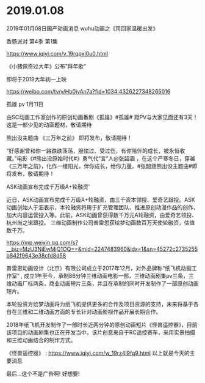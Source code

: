 # 2019.01.08

2019年01月08日国产动画消息
wuhu动画之《用回家温暖出发》


 香肠派对  第4季 第1集

https://www.iqiyi.com/v_19rqpxl0u0.html


《小猪佩奇过大年》公布”拜年歌“

即将于2019大年初一上映

https://weibo.com/tv/v/Hb0iyAn7a?fid=1034:4326227348265016


孤雄 pv  1月11日

由SC动画工作室创作的原创动画番剧《孤雄》#孤雄# 距PV与大家见面还有3天！这是一部少见的动画题材，敬请期待



熊出没主题曲 《三万年之前》 即将发布，敬请期待！

“好感谢曾和你一路跌跌荡荡，胆怯过、受过伤，有你陪伴的成长，被永恒收藏。”电影《#熊出没原始时代#》勇气代“言”人@张韶涵 ，在这个严寒冬日，穿越《三万年之前》，化作一缕阳光，伴你成长，给你力量。#张韶涵熊出没主题曲#即将发布，敬请期待！


ASK动画宣布完成千万级A+轮融资'

近日，ASK动画宣布完成千万级A+轮融资，由三千资本领投、爱奇艺跟投。ASK动画创始人于沺表示，本轮融资将用于扩充管理团队、推进原创动漫作品的创作、加大内容运营投入等。此前，ASK动画曾获得数千万元A轮融资，由爱奇艺领投、杭州尚之诺跟投。
三维动画制作公司普雷恩获绘梦动画数百万天使轮融资，估值数千万。

https://mp.weixin.qq.com/s?__biz=MzU3NjEwMjQ1OQ==&mid=2247483960&idx=1&sn=45272c2735255b842f9643e38cfd8d58

普雷恩动画设计（北京）有限公司成立于2017年12月，对外品牌称“纸飞机动画工作室” , 成立1年至今，承制86分钟三维动画电影一部，三维动画剧集pv三条，三维动画厂标两条，商业动画短片三条，并且在承制的同时开发制作了一部原创动画短片。

本轮投资方绘梦动画将为纸飞机提供更多的合作及项目资源的支持，未来将基于各自在三维和二维动画方面的专长针对动画影视作品开展长期合作。

2018年纸飞机开发制作了一部时长近两分钟的原创动画短片《怪兽遥控器》，目前该项目的动画剧集也正在开发当中。该片创意来自于RC遥控赛车，采用实景拍摄和三维动画结合的制作方式。

 《怪兽遥控器》 :  https://www.iqiyi.com/w_19rz4l9fq9.html
以上就是今天的主要消息


最后...这个不是广告啊!  好想要!

                                                           



